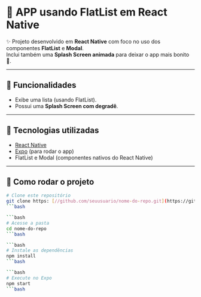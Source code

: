 # 🌷 APP usando FlatList em React Native

✨ Projeto desenvolvido em **React Native** com foco no uso dos componentes **FlatList** e **Modal**.  
Inclui também uma **Splash Screen animada** para deixar o app mais bonito 💖.

---

## 📱 Funcionalidades
- Exibe uma lista (usando FlatList).
- Possui uma **Splash Screen com degradê**.

---

## 🚀 Tecnologias utilizadas
- [React Native](https://reactnative.dev/)
- [Expo](https://expo.dev/) (para rodar o app)
- FlatList e Modal (componentes nativos do React Native)

---

## 🌼 Como rodar o projeto
```bash
# Clone este repositório
git clone https: [//github.com/seuusuario/nome-do-repo.git](https://github.com/stefanynovais/MeuAppTcc.git)]
```bash

```bash
# Acesse a pasta
cd nome-do-repo
```bash

```bash
# Instale as dependências
npm install
```bash

```bash
# Execute no Expo
npm start
```bash
